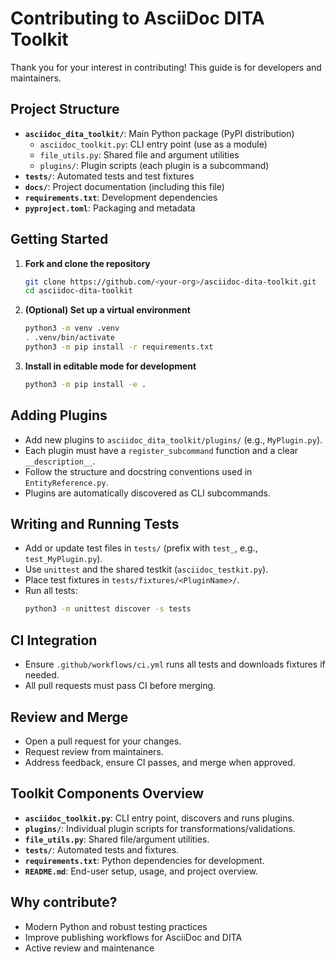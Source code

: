 # Contributing to AsciiDoc DITA Toolkit

Thank you for your interest in contributing! This guide is for developers and maintainers.

## Project Structure

- **`asciidoc_dita_toolkit/`**: Main Python package (PyPI distribution)
  - `asciidoc_toolkit.py`: CLI entry point (use as a module)
  - `file_utils.py`: Shared file and argument utilities
  - `plugins/`: Plugin scripts (each plugin is a subcommand)
- **`tests/`**: Automated tests and test fixtures
- **`docs/`**: Project documentation (including this file)
- **`requirements.txt`**: Development dependencies
- **`pyproject.toml`**: Packaging and metadata

## Getting Started

1. **Fork and clone the repository**
   ```sh
   git clone https://github.com/<your-org>/asciidoc-dita-toolkit.git
   cd asciidoc-dita-toolkit
   ```
2. **(Optional) Set up a virtual environment**
   ```sh
   python3 -m venv .venv
   . .venv/bin/activate
   python3 -m pip install -r requirements.txt
   ```
3. **Install in editable mode for development**
   ```sh
   python3 -m pip install -e .
   ```

## Adding Plugins
- Add new plugins to `asciidoc_dita_toolkit/plugins/` (e.g., `MyPlugin.py`).
- Each plugin must have a `register_subcommand` function and a clear `__description__`.
- Follow the structure and docstring conventions used in `EntityReference.py`.
- Plugins are automatically discovered as CLI subcommands.

## Writing and Running Tests
- Add or update test files in `tests/` (prefix with `test_`, e.g., `test_MyPlugin.py`).
- Use `unittest` and the shared testkit (`asciidoc_testkit.py`).
- Place test fixtures in `tests/fixtures/<PluginName>/`.
- Run all tests:
  ```sh
  python3 -m unittest discover -s tests
  ```

## CI Integration
- Ensure `.github/workflows/ci.yml` runs all tests and downloads fixtures if needed.
- All pull requests must pass CI before merging.

## Review and Merge
- Open a pull request for your changes.
- Request review from maintainers.
- Address feedback, ensure CI passes, and merge when approved.

## Toolkit Components Overview

* **`asciidoc_toolkit.py`**: CLI entry point, discovers and runs plugins.
* **`plugins/`**: Individual plugin scripts for transformations/validations.
* **`file_utils.py`**: Shared file/argument utilities.
* **`tests/`**: Automated tests and fixtures.
* **`requirements.txt`**: Python dependencies for development.
* **`README.md`**: End-user setup, usage, and project overview.

## Why contribute?

- Modern Python and robust testing practices
- Improve publishing workflows for AsciiDoc and DITA
- Active review and maintenance

